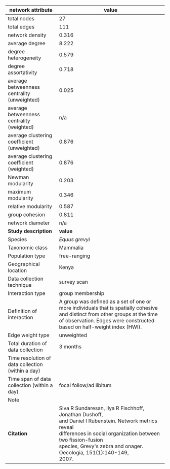 network attribute|value
---|---
total nodes|27
total edges|111
network density|0.316
average degree|8.222
degree heterogeneity|0.579
degree assortativity|0.718
average betweenness centrality (unweighted)|0.025
average betweenness centrality (weighted)|n/a
average clustering coefficient (unweighted)|0.876
average clustering coefficient (weighted)|0.876
Newman modularity|0.203
maximum modularity|0.346
relative modularity|0.587
group cohesion|0.811
network diameter|n/a
**Study description**|**value**
Species|*Equus grevyi*
Taxonomic class|Mammalia
Population type|free-ranging
Geographical location|Kenya
Data collection technique|survey scan
Interaction type|group membership
Definition of interaction|A group was defined as a set of one or more individuals that is spatially cohesive and distinct from other groups at the time of observation. Edges were constructed based on half-weight index (HWI).
Edge weight type|unweighted
Total duration of data collection|3 months
Time resolution of data collection (within a day)|
Time span of data collection (within a day)|focal follow/ad libitum
Note|
**Citation** | Siva R Sundaresan, Ilya R Fischhoff, Jonathan Dushoff, <br> and Daniel I Rubenstein. Network metrics reveal <br> differences in social organization between two fission-fusion <br> species, Grevy's zebra and onager. Oecologia, 151(1):140-149, <br> 2007.